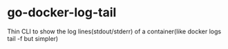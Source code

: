 # go-docker-log-tail
Thin CLI to show the log lines(stdout/stderr) of a container(like docker logs tail -f but simpler)
